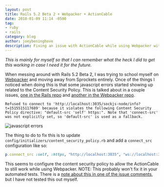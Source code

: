 ```yaml
---
layout: post
title: Rails 5.2 Beta 2 + Webpacker + ActionCable
date: 2018-01-09 11:14 -0500
tag:
- ruby
- rails
category: blog
author: joeybeninghove
description: Fixing an issue with ActionCable while using Webpacker with Rails 5.2 Beta 2
---
```


_This is mainly for myself so that I can remember what the heck I did to get this working in case I need it for the future._

When messing around with Rails 5.2 Beta 2, I was trying to school myself on [Webpacker](https://github.com/rails/webpacker) and moving away from Sprockets entirely.  Once of the things I noticed when doing this is that some javascript errors started showing up related to the Content Security Policy.  This is talked about in a couple issues, [one in the Rails repo](https://github.com/rails/rails/issues/31309) and [another in the Webpacker repo](https://github.com/rails/webpacker/issues/1057).

    Refused to connect to 'http://localhost:3035/sockjs-node/info?t=1515515117689' because it violates the following Content Security Policy directive: "default-src 'self' https:". Note that 'connect-src' was not explicitly set, so 'default-src' is used as a fallback.

![javascript errors](http://link.joey.io/RhjGEk+)

The thing to do to fix this is to update `config/initializers/content_security_policy.rb` and add a `connect_src` configuration like so:

```ruby
p.connect_src :self, :https, "http://localhost:3035", "ws://localhost:3035"
```

This seems to configure the content security policy to allow the ActionCable to still work while using Webpacker.  NOTE: This probably won't fix it in your automated tests.  There is a [note about this in one of the issue comments](https://github.com/rails/rails/issues/31309#issuecomment-352849112), but I have not tested this out myself.

